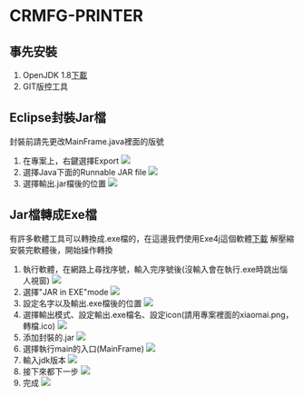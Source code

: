 # CRMFG-PRINTER

## 事先安裝
1. OpenJDK 1.8[下載](https://developers.redhat.com/products/openjdk/download/)
2. GIT版控工具

## Eclipse封裝Jar檔
封裝前請先更改MainFrame.java裡面的版號

1. 在專案上，右鍵選擇Export
![](Hibernate/a/c/jar1.png)
2. 選擇Java下面的Runnable JAR file
![](Hibernate/a/c/jar2.png)
3. 選擇輸出.jar檔後的位置
![](Hibernate/a/c/jar3.png)

## Jar檔轉成Exe檔
有許多軟體工具可以轉換成.exe檔的，在這邊我們使用Exe4j這個軟體[下載](https://www.ej-technologies.com/download/exe4j/files)
解壓縮安裝完軟體後，開始操作轉換
1. 執行軟體，在網路上尋找序號，輸入完序號後(沒輸入會在執行.exe時跳出惱人視窗)
![](Hibernate/a/b/exe1.png)
2. 選擇"JAR in EXE"mode
![](Hibernate/a/b/exe2.png)
3. 設定名字以及輸出.exe檔後的位置
![](Hibernate/a/b/exe3.png)
4. 選擇輸出模式、設定輸出.exe檔名、設定icon(請用專案裡面的xiaomai.png，轉檔.ico)
![](Hibernate/a/b/exe4.png)
5. 添加封裝的.jar
![](Hibernate/a/b/exe5.png)
6. 選擇執行main的入口(MainFrame)
![](Hibernate/a/b/exe6.png)
7. 輸入jdk版本
![](Hibernate/a/b/exe7.png)
8. 接下來都下一步
![](Hibernate/a/b/exe8.png)
9. 完成
![](Hibernate/a/b/exe9.png)
